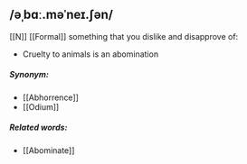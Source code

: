 ## /əˌbɑː.məˈneɪ.ʃən/  
[[N]] [[Formal]]
something that you dislike and disapprove of:

- Cruelty to animals is an abomination

##### Synonym:
- [[Abhorrence]]
- [[Odium]]

##### Related words:
- [[Abominate]]